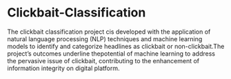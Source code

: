 # Clickbait-Classification
The clickbait classification project cis developed  with the application of natural language processing (NLP) techniques and
machine learning models to identify and categorize headlines as clickbait or non-clickbait.The project’s outcomes
underline thepotential of machine learning to address the pervasive issue of clickbait, contributing to the
enhancement of information integrity on digital platform.
